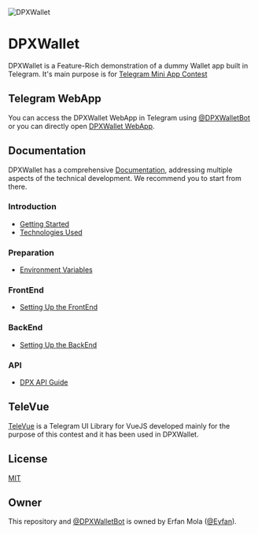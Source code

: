 ![DPXWallet](https://raw.githubusercontent.com/erfanmola/DPXWallet/master/docs/DPXWallet.gif)

# DPXWallet
DPXWallet is a Feature-Rich demonstration of a dummy Wallet app built in Telegram. It's main purpose is for [Telegram Mini App Contest](https://t.me/contest/327)

## Telegram WebApp
You can access the DPXWallet WebApp in Telegram using [@DPXWalletBot](https://t.me/DPXWalletBot) or you can directly open [DPXWallet WebApp](https://t.me/DPXWalletBot/app).

## Documentation
DPXWallet has a comprehensive [Documentation](https://erfanmola.github.io/DPXWallet/), addressing multiple aspects of the technical development. We recommend you to start from there.

### Introduction
- [Getting Started](https://erfanmola.github.io/DPXWallet/getting-started.html)
- [Technologies Used](https://erfanmola.github.io/DPXWallet/technologies-used.html)

### Preparation
- [Environment Variables](https://erfanmola.github.io/DPXWallet/environment-variables.html)

### FrontEnd
- [Setting Up the FrontEnd](https://erfanmola.github.io/DPXWallet/setting-up-frontend.html)

### BackEnd
- [Setting Up the BackEnd](https://erfanmola.github.io/DPXWallet/setting-up-backend.html)

### API
- [DPX API Guide](https://erfanmola.github.io/DPXWallet/dpx-api.html)

## TeleVue

[TeleVue](https://github.com/erfanmola/TeleVue) is a Telegram UI Library for VueJS developed mainly for the purpose of this contest and it has been used in DPXWallet.

## License
[MIT](https://github.com/erfanmola/DPXWallet/blob/master/LICENSE)

## Owner
This repository and [@DPXWalletBot](https://t.me/DPXWalletBot) is owned by Erfan Mola ([@Eyfan](https://t.me/Eyfan)).
